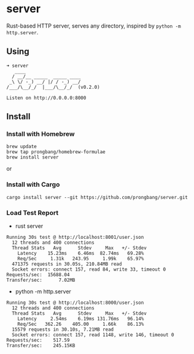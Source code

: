 # server

Rust-based HTTP server, serves any directory, inspired by `python -m http.server`.

## Using

```shell
➜ server
   ____
  / __/__ _____  _____ ____
 _\ \/ -_) __/ |/ / -_) __/
/___/\__/_/  |___/\__/_/  (v0.2.0)

Listen on http://0.0.0.0:8000
```

## Install

### Install with Homebrew

```shell
brew update
brew tap prongbang/homebrew-formulae
brew install server
```

or

### Install with Cargo

```shell
cargo install server --git https://github.com/prongbang/server.git
```

### Load Test Report

- rust server

```shell
Running 30s test @ http://localhost:8001/user.json
  12 threads and 400 connections
  Thread Stats   Avg      Stdev     Max   +/- Stdev
    Latency    15.23ms    6.46ms  82.74ms   69.28%
    Req/Sec     1.31k   243.95     1.99k    65.97%
  471375 requests in 30.05s, 210.84MB read
  Socket errors: connect 157, read 84, write 33, timeout 0
Requests/sec:  15688.04
Transfer/sec:      7.02MB
```

- python -m http.server

```shell
Running 30s test @ http://localhost:8000/user.json
  12 threads and 400 connections
  Thread Stats   Avg      Stdev     Max   +/- Stdev
    Latency     2.54ms    6.19ms 131.76ms   96.14%
    Req/Sec   362.26    405.00     1.66k    86.13%
  15579 requests in 30.10s, 7.21MB read
  Socket errors: connect 157, read 1148, write 146, timeout 0
Requests/sec:    517.59
Transfer/sec:    245.15KB
```
